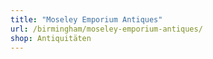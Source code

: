 ```yaml
---
title: "Moseley Emporium Antiques"
url: /birmingham/moseley-emporium-antiques/
shop: Antiquitäten
---
```

